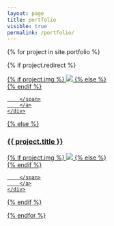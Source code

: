 ```yaml
---
layout: page
title: portfolio
visible: true
permalink: /portfolio/
---
```


{% for project in site.portfolio %}

{% if project.redirect %}
<div class="project">
    <div class="thumbnail">
        <a href="{{ project.redirect }}" target="_blank">
        {% if project.img %}
        <img class="thumbnail" src="{{ project.img }}"/>
        {% else %}
        <div class="thumbnail blankbox"></div>
        {% endif %}    
        <span>
            
        </span>
        </a>
    </div>
</div>
{% else %}

<div class="project ">
    <h3>{{ project.title }}</h3>
    <div class="thumbnail">
        <a href="{{ site.baseurl }}{{ project.url }}">
        {% if project.img %}
        <img class="thumbnail" src="{{ project.img }}"/>
        {% else %}
        <div class="thumbnail blankbox"></div>
        {% endif %}    
        <span>
            
        </span>
        </a>
    </div>
</div>

{% endif %}

{% endfor %}
